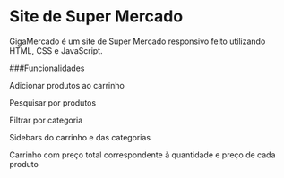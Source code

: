 # Site de Super Mercado

GigaMercado é um site de Super Mercado responsivo feito utilizando HTML, CSS e JavaScript.

###Funcionalidades

Adicionar produtos ao carrinho

Pesquisar por produtos

Filtrar por categoria

Sidebars do carrinho e das categorias

Carrinho com preço total correspondente à quantidade e preço de cada produto
